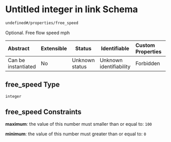 # Untitled integer in link Schema

```txt
undefined#/properties/free_speed
```

Optional. Free flow speed mph


| Abstract            | Extensible | Status         | Identifiable            | Custom Properties | Additional Properties | Access Restrictions | Defined In                                                              |
| :------------------ | ---------- | -------------- | ----------------------- | :---------------- | --------------------- | ------------------- | ----------------------------------------------------------------------- |
| Can be instantiated | No         | Unknown status | Unknown identifiability | Forbidden         | Allowed               | none                | [link.schema.json\*](../../out/link.schema.json "open original schema") |

## free_speed Type

`integer`

## free_speed Constraints

**maximum**: the value of this number must smaller than or equal to: `100`

**minimum**: the value of this number must greater than or equal to: `0`
